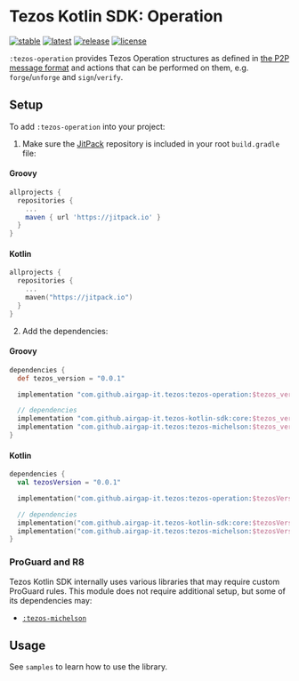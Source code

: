 # Tezos Kotlin SDK: Operation

[![stable](https://img.shields.io/github/v/tag/airgap-it/tezos-kotlin-sdk?label=stable&sort=semver)](https://github.com/airgap-it/tezos-kotlin-sdk/releases)
[![latest](https://img.shields.io/github/v/tag/airgap-it/tezos-kotlin-sdk?color=orange&include_prereleases&label=latest)](https://github.com/airgap-it/tezos-kotlin-sdk/releases)
[![release](https://img.shields.io/jitpack/v/github/airgap-it/tezos-kotlin-sdk)](https://jitpack.io/#airgap-it/tezos-kotlin-sdk)
[![license](https://img.shields.io/github/license/airgap-it/tezos-kotlin-sdk)](https://github.com/airgap-it/tezos-kotlin-sdk/blob/master/LICENSE)

`:tezos-operation` provides Tezos Operation structures as defined in [the P2P message format](https://tezos.gitlab.io/shell/p2p_api.html) and actions that can be performed on them, e.g. `forge`/`unforge` and `sign`/`verify`.

## Setup

To add `:tezos-operation` into your project:

1. Make sure the [JitPack](https://jitpack.io/) repository is included in your root `build.gradle` file:

#### Groovy
  ```groovy
  allprojects {
    repositories {
      ...
      maven { url 'https://jitpack.io' }
    }
  }
  ```

#### Kotlin
  ```kotlin
  allprojects {
    repositories {
      ...
      maven("https://jitpack.io")
    }
  }
  ```

2. Add the dependencies:

#### Groovy
  ```groovy
  dependencies {
    def tezos_version = "0.0.1"

    implementation "com.github.airgap-it.tezos:tezos-operation:$tezos_version"

    // dependencies
    implementation "com.github.airgap-it.tezos-kotlin-sdk:core:$tezos_version"
    implementation "com.github.airgap-it.tezos:tezos-michelson:$tezos_version"
  }
  ```

#### Kotlin

  ```kotlin
  dependencies {
    val tezosVersion = "0.0.1"

    implementation("com.github.airgap-it.tezos:tezos-operation:$tezosVersion")

    // dependencies
    implementation("com.github.airgap-it.tezos-kotlin-sdk:core:$tezosVersion")
    implementation("com.github.airgap-it.tezos:tezos-michelson:$tezosVersion")
}
  ```

### ProGuard and R8

Tezos Kotlin SDK internally uses various libraries that may require custom ProGuard rules. 
This module does not require additional setup, but some of its dependencies may:

- [`:tezos-michelson`](https://github.com/airgap-it/tezos-kotlin-sdk/tree/main/tezos-michelson#proguard-and-r8)

## Usage

See `samples` to learn how to use the library.